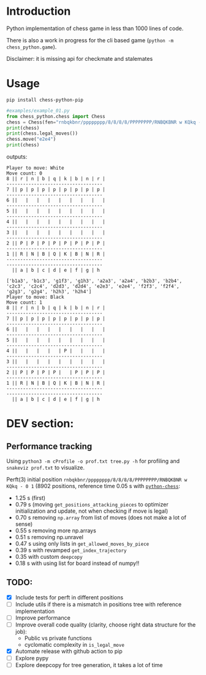 # Introduction

Python implementation of chess game in less than 1000 lines of code.

There is also a work in progress for the cli based game (`python -m chess_python.game`).

Disclaimer: it is missing api for checkmate and stalemates

# Usage

```
pip install chess-python-pip
```

```python
#examples/example_01.py
from chess_python.chess import Chess
chess = Chess(fen="rnbqkbnr/pppppppp/8/8/8/8/PPPPPPPP/RNBQKBNR w KQkq - 0 0") # Default
print(chess)
print(chess.legal_moves())
chess.move("e2e4")
print(chess)
```

outputs:

```
Player to move: White
Move count: 0
8 || r | n | b | q | k | b | n | r |
-----------------------------------
7 || p | p | p | p | p | p | p | p |
-----------------------------------
6 ||   |   |   |   |   |   |   |   |
-----------------------------------
5 ||   |   |   |   |   |   |   |   |
-----------------------------------
4 ||   |   |   |   |   |   |   |   |
-----------------------------------
3 ||   |   |   |   |   |   |   |   |
-----------------------------------
2 || P | P | P | P | P | P | P | P |
-----------------------------------
1 || R | N | B | Q | K | B | N | R |
-----------------------------------
-----------------------------------
  || a | b | c | d | e | f | g | h

['b1a3', 'b1c3', 'g1f3', 'g1h3', 'a2a3', 'a2a4', 'b2b3', 'b2b4', 'c2c3', 'c2c4', 'd2d3', 'd2d4', 'e2e3', 'e2e4', 'f2f3', 'f2f4', 'g2g3', 'g2g4', 'h2h3', 'h2h4']
Player to move: Black
Move count: 1
8 || r | n | b | q | k | b | n | r |
-----------------------------------
7 || p | p | p | p | p | p | p | p |
-----------------------------------
6 ||   |   |   |   |   |   |   |   |
-----------------------------------
5 ||   |   |   |   |   |   |   |   |
-----------------------------------
4 ||   |   |   |   | P |   |   |   |
-----------------------------------
3 ||   |   |   |   |   |   |   |   |
-----------------------------------
2 || P | P | P | P |   | P | P | P |
-----------------------------------
1 || R | N | B | Q | K | B | N | R |
-----------------------------------
-----------------------------------
  || a | b | c | d | e | f | g | h
```

# DEV section:

## Performance tracking

Using `python3 -m cProfile -o prof.txt tree.py -h` for profiling and `snakeviz prof.txt` to
visualize.

Perft(3) initial position `rnbqkbnr/pppppppp/8/8/8/8/PPPPPPPP/RNBQKBNR w KQkq - 0 1` (8902
positions, reference time 0.05 s with
[`python-chess`](https://python-chess.readthedocs.io/en/latest/):

- 1.25 s (first)
- 0.79 s (moving `get_positions_attacking_pieces` to optimizer initialization and update, not when
  checking if move is legal)
- 0.70 s removing `np.array` from list of moves (does not make a lot of sense)
- 0.55 s removing more np.arrays
- 0.51 s removing np.unravel
- 0.47 s using only lists in `get_allowed_moves_by_piece`
- 0.39 s with revamped `get_index_trajectory`
- 0.35 with custom `deepcopy`
- 0.18 s with using list for board instead of numpy!!

## TODO:

- [x] Include tests for perft in different positions
- [ ] Include utils if there is a mismatch in positions tree with reference implementation
- [ ] Improve performance
- [ ] Improve overall code quality (clarity, choose right data structure for the job):
  - Public vs private functions
  - cyclomatic complexity in `is_legal_move`
- [x] Automate release with github action to pip
- [ ] Explore pypy
- [ ] Explore deepcopy for tree generation, it takes a lot of time
